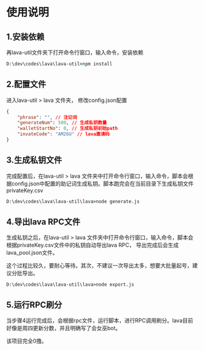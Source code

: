 # 使用说明

## 1.安装依赖

再lava-util文件夹下打开命令行窗口，输入命令，安装依赖

```cmd
D:\dev\codes\lava\lava-util>npm install
```

## 2.配置文件

进入lava-util > lava 文件夹， 修改config.json配置

```json
{
    "phrase": "", // 注记词
    "generateNum": 500, // 生成私钥数量
    "walletStartNo": 0, // 生成私钥初始path
    "invateCode": "AM26U" // lava邀请码
}
```

## 3.生成私钥文件

完成配置后，在lava-util > lava 文件夹中打开命令行窗口，输入命令，脚本会根据config.json中配置的助记词生成私钥。脚本跑完会在当前目录下生成私钥文件 privateKey.csv

```cmd
D:\dev\codes\lava\lava-util\lava>node generate.js
```

## 4.导出lava RPC文件

生成私钥之后，在lava-util > lava 文件夹中打开命令行窗口，输入命令，脚本会根据privateKey.csv文件中的私钥自动导出lava RPC， 导出完成后会生成lava_pool.json文件。

这个过程比较久，要耐心等待。其次，不建议一次导出太多，想要大批量起号，建议分批导出。

```
D:\dev\codes\lava\lava-util\lava>node export.js
```

## 5.运行RPC刷分

当步骤4运行完成后，会根据rpc文件，运行脚本，进行RPC调用刷分。lava目前好像是周四更新分数，并且明确写了会女巫bot。

该项目完全0撸。





[^关注我，脚本小子无私奉献。]: 
[^twitter： https://twitter.com/senokel]: 
[^要饭：BSC:  0x9B4748A18827A6eeA14d1F3064Dfb90632Da9b65]: 

